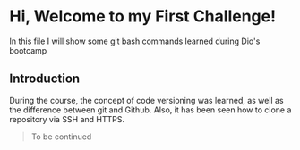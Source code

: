 Hi, Welcome to my First Challenge!
==================================

In this file I will show some git bash commands learned during Dio's
bootcamp

Introduction
------------

During the course, the concept of code versioning was learned, as well
as the difference between git and Github. Also, it has been seen how to
clone a repository via SSH and HTTPS.

> To be continued
